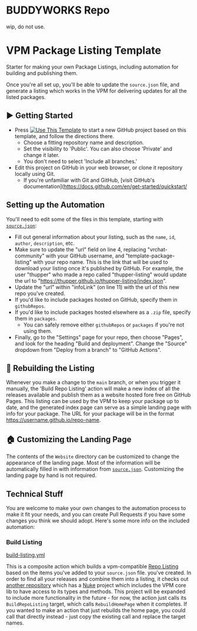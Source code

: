# BUDDYWORKS Repo

wip, do not use.





# VPM Package Listing Template

Starter for making your own Package Listings, including automation for building and publishing them.

Once you're all set up, you'll be able to update the `source.json` file, and generate a listing which works in the VPM for delivering updates for all the listed packages.

## ▶ Getting Started

* Press [![Use This Template](https://user-images.githubusercontent.com/737888/185467681-e5fdb099-d99f-454b-8d9e-0760e5a6e588.png)](https://github.com/vrchat-community/template-package-listing/generate)
to start a new GitHub project based on this template, and follow the directions there. 
  * Choose a fitting repository name and description.
  * Set the visibility to 'Public'. You can also choose 'Private' and change it later.
  * You don't need to select 'Include all branches.'
* Edit this project on GitHub in your web browser, or clone it repository locally using Git.
  * If you're unfamiliar with Git and GitHub, [visit GitHub's documentation](https://docs.github.com/en/get-started/quickstart/
  
## Setting up the Automation

You'll need to edit some of the files in this template, starting with [`source.json`](source.json):
- Fill out general information about your listing, such as the `name`, `id`, `author`, `description`, etc.
- Make sure to update the "url" field on line 4, replacing "vrchat-community" with your GitHub username, and "template-package-listing" with your repo name. This is the link that will be used to download your listing once it's published by GitHub. For example, the user "thupper" who made a repo called "thupper-listing" would update the url to "https://thupper.github.io/thupper-listing/index.json".
- Update the "url" within "infoLink" (on line 11) with the url of this new repo you've created.
- If you'd like to include packages hosted on GitHub, specify them in `githubRepos`.
- If you'd like to include packages hosted elsewhere as a `.zip` file, specify them in `packages`.
  - You can safely remove either `githubRepos` or `packages` if you're not using them. 
- Finally, go to the "Settings" page for your repo, then choose "Pages", and look for the heading "Build and deployment". Change the "Source" dropdown from "Deploy from a branch" to "GitHub Actions".

## 📃 Rebuilding the Listing

Whenever you make a change to the `main` branch, or when you trigger it manually, the 'Build Repo Listing' action will make a new index of all the releases available and publish them as a website hosted fore free on GitHub Pages. This listing can be used by the VPM to keep your package up to date, and the generated index page can serve as a simple landing page with info for your package. The URL for your package will be in the format https://username.github.io/repo-name.

## 🏠 Customizing the Landing Page

The contents of the `Website` directory can be customized to change the appearance of the landing page. Most of the information will be automatically filled in with information from [`source.json`](source.json). Customizing the landing page by hand is not required.

## Technical Stuff

You are welcome to make your own changes to the automation process to make it fit your needs, and you can create Pull Requests if you have some changes you think we should adopt. Here's some more info on the included automation:

### Build Listing
[build-listing.yml](.github/workflows/build-listing.yml)

This is a composite action which builds a vpm-compatible [Repo Listing](https://vcc.docs.vrchat.com/vpm/repos) based on the items you've added to your `source.json` file. you've created. In order to find all your releases and combine them into a listing, it checks out [another repository](https://github.com/vrchat-community/package-list-action) which has a [Nuke](https://nuke.build/) project which includes the VPM core lib to have access to its types and methods. This project will be expanded to include more functionality in the future - for now, the action just calls its `BuildRepoListing` target, which calls `RebuildHomePage` when it completes. If you wanted to make an action that just rebuilds the home page, you could call that directly instead - just copy the existing call and replace the target names.
